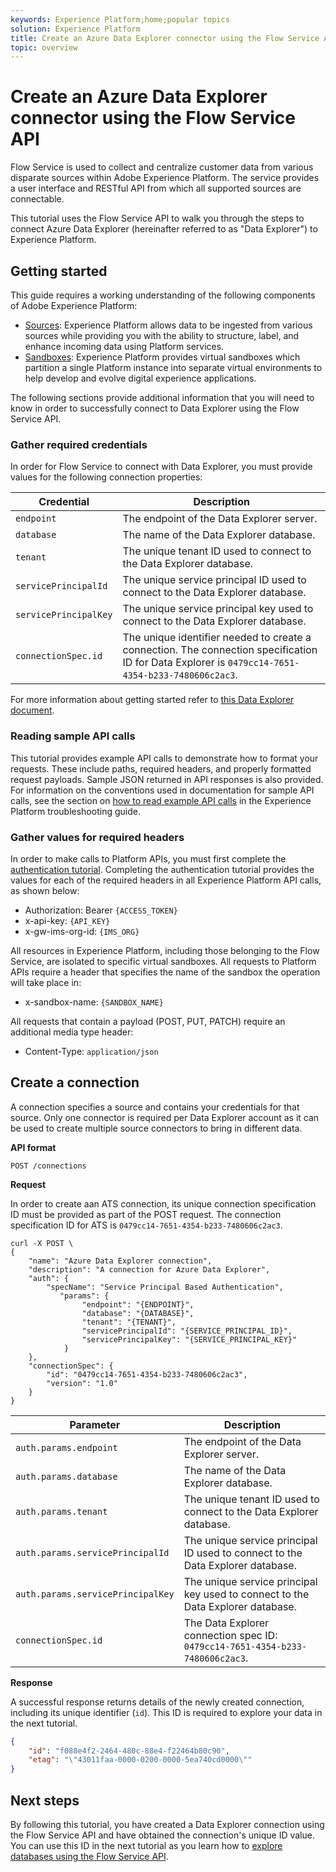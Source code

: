 ```yaml
---
keywords: Experience Platform;home;popular topics
solution: Experience Platform
title: Create an Azure Data Explorer connector using the Flow Service API
topic: overview
---
```


# Create an Azure Data Explorer connector using the Flow Service API

Flow Service is used to collect and centralize customer data from various disparate sources within Adobe Experience Platform. The service provides a user interface and RESTful API from which all supported sources are connectable.

This tutorial uses the Flow Service API to walk you through the steps to connect Azure Data Explorer (hereinafter referred to as "Data Explorer") to Experience Platform.

## Getting started

This guide requires a working understanding of the following components of Adobe Experience Platform:

*   [Sources](../../../../home.md): Experience Platform allows data to be ingested from various sources while providing you with the ability to structure, label, and enhance incoming data using Platform services.
*   [Sandboxes](../../../../../sandboxes/home.md): Experience Platform provides virtual sandboxes which partition a single Platform instance into separate virtual environments to help develop and evolve digital experience applications.

The following sections provide additional information that you will need to know in order to successfully connect to Data Explorer using the Flow Service API.

### Gather required credentials

In order for Flow Service to connect with Data Explorer, you must provide values for the following connection properties:

| Credential | Description |
| ---------- | ----------- |
| `endpoint` | The endpoint of the Data Explorer server. |
| `database` | The name of the Data Explorer database. |
| `tenant` | The unique tenant ID used to connect to the Data Explorer database. |
| `servicePrincipalId` | The unique service principal ID used to connect to the Data Explorer database. |
| `servicePrincipalKey` | The unique service principal key used to connect to the Data Explorer database. |
| `connectionSpec.id` | The unique identifier needed to create a connection. The connection specification ID for Data Explorer is `0479cc14-7651-4354-b233-7480606c2ac3`. |

For more information about getting started refer to [this Data Explorer document](https://docs.microsoft.com/en-us/azure/data-explorer/kusto/management/access-control/how-to-authenticate-with-aad).

### Reading sample API calls

This tutorial provides example API calls to demonstrate how to format your requests. These include paths, required headers, and properly formatted request payloads. Sample JSON returned in API responses is also provided. For information on the conventions used in documentation for sample API calls, see the section on [how to read example API calls](../../../../../landing/troubleshooting.md#how-do-i-format-an-api-request) in the Experience Platform troubleshooting guide.

### Gather values for required headers

In order to make calls to Platform APIs, you must first complete the [authentication tutorial](../../../../../tutorials/authentication.md). Completing the authentication tutorial provides the values for each of the required headers in all Experience Platform API calls, as shown below:

*   Authorization: Bearer `{ACCESS_TOKEN}`
*   x-api-key: `{API_KEY}`
*   x-gw-ims-org-id: `{IMS_ORG}`

All resources in Experience Platform, including those belonging to the Flow Service, are isolated to specific virtual sandboxes. All requests to Platform APIs require a header that specifies the name of the sandbox the operation will take place in:

*   x-sandbox-name: `{SANDBOX_NAME}`

All requests that contain a payload (POST, PUT, PATCH) require an additional media type header:

*   Content-Type: `application/json`

## Create a connection

A connection specifies a source and contains your credentials for that source. Only one connector is required per Data Explorer account as it can be used to create multiple source connectors to bring in different data.

**API format**

```https
POST /connections
```

**Request**

In order to create aan ATS connection, its unique connection specification ID must be provided as part of the POST request. The connection specification ID for ATS is `0479cc14-7651-4354-b233-7480606c2ac3`.

```shell
curl -X POST \
{
    "name": "Azure Data Explorer connection",
    "description": "A connection for Azure Data Explorer",
    "auth": {
        "specName": "Service Principal Based Authentication",
           "params": {
                "endpoint": "{ENDPOINT}",
                "database": "{DATABASE}",
                "tenant": "{TENANT}",
                "servicePrincipalId": "{SERVICE_PRINCIPAL_ID}",
                "servicePrincipalKey": "{SERVICE_PRINCIPAL_KEY}"
            }
    },
    "connectionSpec": {
        "id": "0479cc14-7651-4354-b233-7480606c2ac3",
        "version": "1.0"
    }
}
```

| Parameter | Description |
| --------- | ----------- |
| `auth.params.endpoint` | The endpoint of the Data Explorer server. |
| `auth.params.database` | The name of the Data Explorer database. |
| `auth.params.tenant` | The unique tenant ID used to connect to the Data Explorer database. |
| `auth.params.servicePrincipalId` | The unique service principal ID used to connect to the Data Explorer database. |
| `auth.params.servicePrincipalKey` | The unique service principal key used to connect to the Data Explorer database. |
| `connectionSpec.id` | The Data Explorer connection spec ID: `0479cc14-7651-4354-b233-7480606c2ac3`. |

**Response**

A successful response returns details of the newly created connection, including its unique identifier (`id`). This ID is required to explore your data in the next tutorial.

```json
{
    "id": "f088e4f2-2464-480c-88e4-f22464b80c90",
    "etag": "\"43011faa-0000-0200-0000-5ea740cd0000\""
}
```

## Next steps

By following this tutorial, you have created a Data Explorer connection using the Flow Service API and have obtained the connection's unique ID value. You can use this ID in the next tutorial as you learn how to [explore databases using the Flow Service API](../../explore/database-nosql.md).
